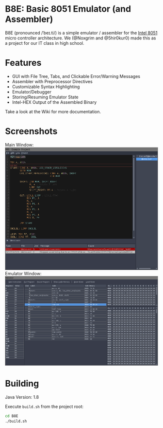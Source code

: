 # B8E: Basic 8051 Emulator (and Assembler)

B8E (pronounced /ˈbeɪ.ti/) is a simple emulator / assembler for the [Intel 8051](https://en.wikipedia.org/wiki/Intel_MCS-51) micro controller architecture.
We (@Noxgrim and @5hir0kur0) made this as a project for our IT class in high school.

# Features
- GUI with File Tree, Tabs, and Clickable Error/Warning Messages
- Assembler with Preprocessor Directives
- Customizable Syntax Highlighting
- Emulator/Debugger
- Storing/Resuming Emulator State
- Intel-HEX Output of the Assembled Binary

Take a look at the Wiki for more documentation.

# Screenshots
Main Window:
![Main Window Screenshot](https://raw.githubusercontent.com/5hir0kur0/B8E/screenshots/main_window.png)
Emulator Window:
![Emulator Window Screenshot](https://raw.githubusercontent.com/5hir0kur0/B8E/screenshots/emulator_window.png)

# Building
Java Version: 1.8

Execute `build.sh` from the project root:
```sh
cd B8E
./build.sh
```
